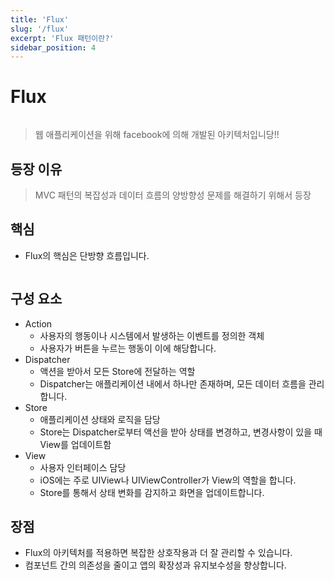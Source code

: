 ```yaml
---
title: 'Flux'
slug: '/flux'
excerpt: 'Flux 패턴이란?'
sidebar_position: 4
---
```


# Flux

<img src="https://i.imghippo.com/files/yj26p1722900633.png" alt="" border="0"/>

> 웹 애플리케이션을 위해 facebook에 의해 개발된 아키텍처입니당!!
> 

## 등장 이유

> MVC 패턴의 복잡성과 데이터 흐름의 양방향성 문제를 해결하기 위해서 등장
> 

## 핵심

- Flux의 핵심은 단방향 흐름입니다.

<img src="https://i.imghippo.com/files/GF21i1722900697.png" alt="" border="0"/>

## 구성 요소

- Action
    - 사용자의 행동이나 시스템에서 발생하는 이벤트를 정의한 객체
    - 사용자가 버튼을 누르는 행동이 이에 해당합니다.
- Dispatcher
    - 액션을 받아서 모든 Store에 전달하는 역할
    - Dispatcher는 애플리케이션 내에서 하나만 존재하며, 모든 데이터 흐름을 관리합니다.
- Store
    - 애플리케이션 상태와 로직을 담당
    - Store는 Dispatcher로부터 액선을 받아 상태를 변경하고, 변경사항이 있을 때 View를 업데이트함
- View
    - 사용자 인터페이스 담당
    - iOS에는 주로 UIView나 UIViewController가 View의 역할을 합니다.
    - Store를 통해서 상태 변화를 감지하고 화면을 업데이트합니다.

## 장점

- Flux의 아키텍처를 적용하면 복잡한 상호작용과 더 잘 관리할 수 있습니다.
- 컴포넌트 간의 의존성을 줄이고 앱의 확장성과 유지보수성을 향상합니다.
